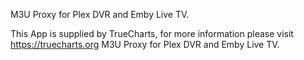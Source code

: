 M3U Proxy for Plex DVR and Emby Live TV.

This App is supplied by TrueCharts, for more information please visit https://truecharts.org
M3U Proxy for Plex DVR and Emby Live TV.
